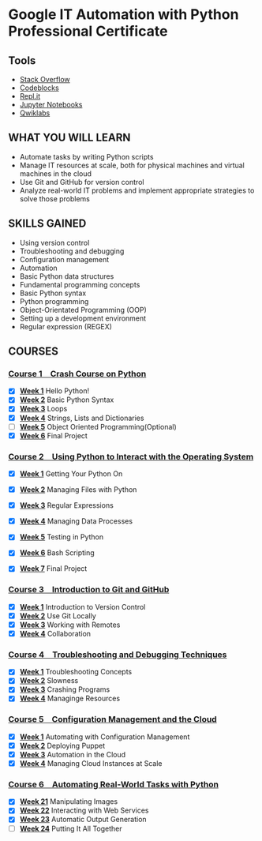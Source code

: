 # Google IT Automation with Python<br />Professional Certificate

## Tools

- [Stack Overflow]
- [Codeblocks]
- [Repl.it]
- [Jupyter Notebooks]
- [Qwiklabs]

[stack overflow]: https://stackoverflow.com/
[codeblocks]: http://www.codeblocks.org/
[Repl.it]: https://repl.it/
[jupyter notebooks]: https://jupyter.org/
[qwiklabs]: https://www.qwiklabs.com/

## WHAT YOU WILL LEARN

- Automate tasks by writing Python scripts
- Manage IT resources at scale, both for physical machines and virtual machines in the cloud
- Use Git and GitHub for version control
- Analyze real-world IT problems and implement appropriate strategies to solve those problems

## SKILLS GAINED

- Using version control
- Troubleshooting and debugging
- Configuration management
- Automation
- Basic Python data structures
- Fundamental programming concepts
- Basic Python syntax
- Python programming
- Object-Orientated Programming (OOP)
- Setting up a development environment
- Regular expression (REGEX)

## COURSES

### [Course 1&emsp;Crash Course on Python](Course_1/)

- [x] [**Week 1**](Course_1/Week_1) Hello Python!
- [x] [**Week 2**](Course_1/Week_2) Basic Python Syntax
- [x] [**Week 3**](Course_1/Week_3) Loops
- [x] [**Week 4**](Course_1/Week_4) Strings, Lists and Dictionaries
- [ ] [**Week 5**](Course_1/Week_5) Object Oriented Programming(Optional)
- [x] [**Week 6**](Course_1/Week_6) Final Project

### [Course 2&emsp;Using Python to Interact with the Operating System](Course_2/)

- [x] [**Week 1**](Course_2/Week_1) Getting Your Python On
- [x] [**Week 2**](Course_2/Week_2) Managing Files with Python
- [x] [**Week 3**](Course_2/Week_3) Regular Expressions
- [x] [**Week 4**](Course_2/Week_4) Managing Data Processes
- [x] [**Week 5**](Course_2/Week_5) Testing in Python
- [x] [**Week 6**](Course_2/Week_6) Bash Scripting
- [x] [**Week 7**](Course_2/Week_7) Final Project


### [Course 3&emsp;Introduction to Git and GitHub](Course_3/)

- [x] [**Week 1**](Course_3/Week_1) Introduction to Version Control
- [x] [**Week 2**](Course_3/Week_2) Use Git Locally
- [x] [**Week 3**](Course_3/Week_3) Working with Remotes
- [x] [**Week 4**](Course_3/Week_4) Collaboration

### [Course 4&emsp;Troubleshooting and Debugging Techniques](Course_4/)

- [x] [**Week 1**](Course_4/Week_1) Troubleshooting Concepts
- [x] [**Week 2**](Course_4/Week_2) Slowness
- [x] [**Week 3**](Course_4/Week_3) Crashing Programs
- [x] [**Week 4**](Course_4/Week_4) Managinge Resources

### [Course 5&emsp;Configuration Management and the Cloud](Course_5/)

- [x] [**Week 1**](Course_5/Week_1) Automating with Configuration Management
- [x] [**Week 2**](Course_5/Week_2) Deploying Puppet
- [x] [**Week 3**](Course_5/Week_3) Automation in the Cloud
- [x] [**Week 4**](Course_5/Week_4) Managing Cloud Instances at Scale

### [Course 6&emsp;Automating Real-World Tasks with Python](Course_6/)

- [x] [**Week 21**](Course_6/Week_1) Manipulating Images
- [x] [**Week 22**](Course_6/Week_2) Interacting with Web Services
- [x] [**Week 23**](Course_6/Week_3) Automatic Output Generation
- [ ] [**Week 24**](Course_6/Week_4) Putting It All Together
